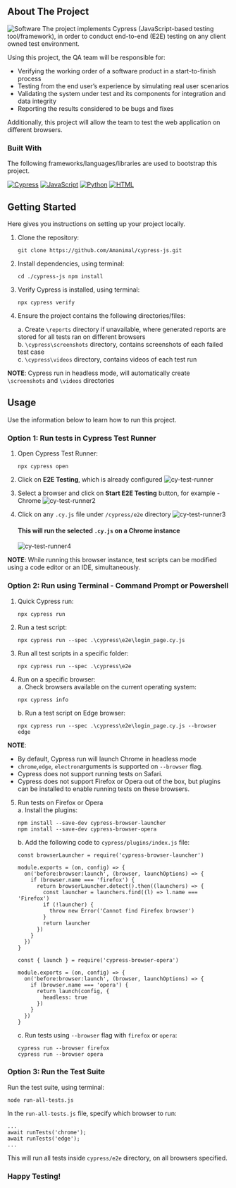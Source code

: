 ## About The Project
![Software][software-screenshot]
The project implements Cypress (JavaScript-based testing tool/framework), 
in order to conduct end-to-end (E2E) testing on any client owned test environment. 

Using this project, the QA team will be responsible for:

* Verifying the working order of a software product in a start-to-finish process
* Testing from the end user’s experience by simulating real user scenarios
* Validating the system under test and its components for integration and data integrity
* Reporting the results considered to be bugs and fixes

Additionally, this project will allow the team to test the web application on different browsers.


### Built With
The following frameworks/languages/libraries are used to bootstrap this project.

[![Cypress][Cypress]][Cypress-url] [![JavaScript][JavaScript]][JavaScript-url] [![Python][Python]][Python-url] [![HTML][HTML]][HTML-url]


## Getting Started

Here gives you instructions on setting up your project locally.

1. Clone the repository:
   ````
   git clone https://github.com/Amanimal/cypress-js.git
   ````
2. Install dependencies, using terminal:
   ````
   cd ./cypress-js npm install
   ````
3. Verify Cypress is installed, using terminal:
   ````
   npx cypress verify
   ````
4. Ensure the project contains the following directories/files:
   
   a. Create ```\reports``` directory if unavailable, where generated reports are stored for all 
   tests ran on different browsers <br/>
   b. ```\cypress\screenshots``` directory, contains screenshots of each failed test case <br/>
   c. ```\cypress\videos``` directory, contains videos of each test run 

**NOTE**: Cypress run in headless mode, will automatically create ```\screenshots``` and ```\videos``` directories

## Usage

Use the information below to learn how to run this project. 

### Option 1: Run tests in Cypress Test Runner

1. Open Cypress Test Runner:
   ````
   npx cypress open
   ````
2. Click on **E2E Testing**, which is already configured
   ![cy-test-runner][cy-test-runner]
3. Select a browser and click on **Start E2E Testing** button, for example - Chrome
   ![cy-test-runner2][cy-test-runner2]
4. Click on any ```.cy.js``` file under ```/cypress/e2e``` directory
   ![cy-test-runner3][cy-test-runner3]

   #### This will run the selected ```.cy.js``` on a Chrome instance
   ![cy-test-runner4][cy-test-runner4]

**NOTE**: While running this browser instance, test scripts can be modified using a code editor or an IDE, simultaneously.

### Option 2: Run using Terminal - Command Prompt or Powershell

1. Quick Cypress run:
   ````
   npx cypress run
   ````
2. Run a test script:
   ````
   npx cypress run --spec .\cypress\e2e\login_page.cy.js
   ````
3. Run all test scripts in a specific folder:
   ````
   npx cypress run --spec .\cypress\e2e
   ````
4. Run on a specific browser: <br>
   a. Check browsers available on the current operating system:
   ````
   npx cypress info
   ````
   b. Run a test script on Edge browser:
   ````
   npx cypress run --spec .\cypress\e2e\login_page.cy.js --browser edge
   ````
**NOTE**: 
* By default, Cypress run will launch Chrome in headless mode
* ```chrome```,```edge```, ```electron```arguments is supported on ```--browser``` flag.
* Cypress does not support running tests on Safari.
* Cypress does not support Firefox or Opera out of the box, but plugins can be installed to enable running tests on these browsers.

5. Run tests on Firefox or Opera <br>
    a. Install the plugins:
      ````
      npm install --save-dev cypress-browser-launcher
      npm install --save-dev cypress-browser-opera
      ````
   b. Add the following code to ```cypress/plugins/index.js``` file:
      ````
      const browserLauncher = require('cypress-browser-launcher')

      module.exports = (on, config) => {
        on('before:browser:launch', (browser, launchOptions) => {
          if (browser.name === 'firefox') {
            return browserLauncher.detect().then((launchers) => {
              const launcher = launchers.find((l) => l.name === 'Firefox')
              if (!launcher) {
                throw new Error('Cannot find Firefox browser')
              }
              return launcher
            })
          }
        })
      }
      ````
      ````
      const { launch } = require('cypress-browser-opera')

      module.exports = (on, config) => {
        on('before:browser:launch', (browser, launchOptions) => {
          if (browser.name === 'opera') {
            return launch(config, {
              headless: true
            })
          }
        })
      }
    ````
   c. Run tests using ```--browser``` flag with ```firefox``` or ```opera```:
   ````
   cypress run --browser firefox
   cypress run --browser opera
   ````

### Option 3: Run the Test Suite

Run the test suite, using terminal:
   ````
   node run-all-tests.js
   ````
In the ```run-all-tests.js``` file, specify which browser to run:
   ````
   ...
   await runTests('chrome');
   await runTests('edge');
   ...
   ````
This will run all tests inside ```cypress/e2e``` directory, on all browsers specified.

### Happy Testing!

<!-- MARKDOWN LINKS & IMAGES -->
<!-- https://www.markdownguide.org/basic-syntax/#reference-style-links -->
[software-screenshot]: images/software.png
[cy-test-runner]: images/cy-test-runner.png
[cy-test-runner2]: images/cy-test-runner2.png
[cy-test-runner3]: images/cy-test-runner3.png
[cy-test-runner4]: images/cy-test-runner4.png
[Cypress]: https://img.shields.io/badge/Cypress-17202F?style=for-the-badge&logo=cypress&logoColor=white&labelColor=black&color=black
[Cypress-url]: https://www.cypress.io/
[JavaScript]: https://img.shields.io/badge/JavaScript-F7DF1E?style=for-the-badge&logo=javascript&logoColor=yellow&labelColor=black&color=black
[JavaScript-url]: https://www.w3schools.com/js/
[Python]: https://img.shields.io/badge/Python-4B8BBE?style=for-the-badge&logo=python&logoColor=blue&labelColor=black&color=black
[Python-url]: https://www.python.org/
[HTML]: https://img.shields.io/badge/HTML-E34F26?style=for-the-badge&logo=html5&logoColor=orange&labelColor=black&color=black
[HTML-url]: https://www.w3schools.com/html/